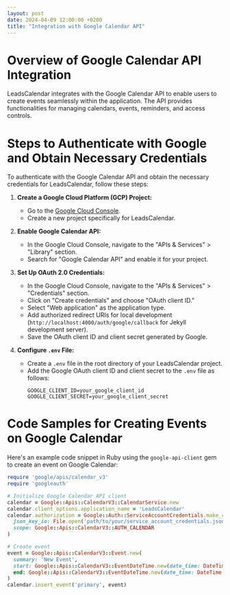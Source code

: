 ```yaml
---
layout: post
date: 2024-04-09 12:00:00 +0200
title: "Integration with Google Calendar API"
---
```


# Overview of Google Calendar API Integration

LeadsCalendar integrates with the Google Calendar API to enable users to create events seamlessly within the application. The API provides functionalities for managing calendars, events, reminders, and access controls.

# Steps to Authenticate with Google and Obtain Necessary Credentials

To authenticate with the Google Calendar API and obtain the necessary credentials for LeadsCalendar, follow these steps:

1. **Create a Google Cloud Platform (GCP) Project:**
   - Go to the [Google Cloud Console](https://console.cloud.google.com/).
   - Create a new project specifically for LeadsCalendar.

2. **Enable Google Calendar API:**
   - In the Google Cloud Console, navigate to the "APIs & Services" > "Library" section.
   - Search for "Google Calendar API" and enable it for your project.

3. **Set Up OAuth 2.0 Credentials:**
   - In the Google Cloud Console, navigate to the "APIs & Services" > "Credentials" section.
   - Click on "Create credentials" and choose "OAuth client ID."
   - Select "Web application" as the application type.
   - Add authorized redirect URIs for local development (`http://localhost:4000/auth/google/callback` for Jekyll development server).
   - Save the OAuth client ID and client secret generated by Google.

4. **Configure `.env` File:**
   - Create a `.env` file in the root directory of your LeadsCalendar project.
   - Add the Google OAuth client ID and client secret to the `.env` file as follows:
     ```plaintext
     GOOGLE_CLIENT_ID=your_google_client_id
     GOOGLE_CLIENT_SECRET=your_google_client_secret
     ```

# Code Samples for Creating Events on Google Calendar

Here's an example code snippet in Ruby using the `google-api-client` gem to create an event on Google Calendar:

```ruby
require 'google/apis/calendar_v3'
require 'googleauth'

# Initialize Google Calendar API client
calendar = Google::Apis::CalendarV3::CalendarService.new
calendar.client_options.application_name = 'LeadsCalendar'
calendar.authorization = Google::Auth::ServiceAccountCredentials.make_creds(
  json_key_io: File.open('path/to/your/service_account_credentials.json'),
  scope: Google::Apis::CalendarV3::AUTH_CALENDAR
)

# Create event
event = Google::Apis::CalendarV3::Event.new(
  summary: 'New Event',
  start: Google::Apis::CalendarV3::EventDateTime.new(date_time: DateTime.now),
  end: Google::Apis::CalendarV3::EventDateTime.new(date_time: DateTime.now + 1.hour)
)
calendar.insert_event('primary', event)




